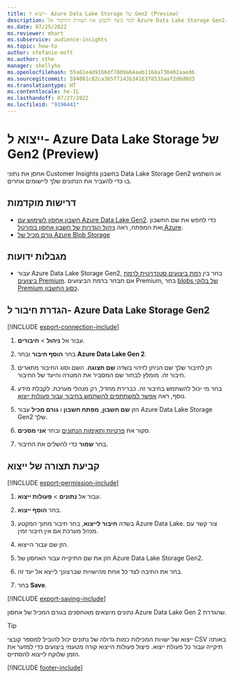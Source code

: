 ```yaml
---
title: ייצוא ל- Azure Data Lake Storage של Gen2‏ (Preview)
description: למד כיצד לקבוע את תצורת החיבור אל Azure Data Lake Storage Gen2.
ms.date: 07/25/2022
ms.reviewer: mhart
ms.subservice: audience-insights
ms.topic: how-to
author: stefanie-msft
ms.author: sthe
manager: shellyha
ms.openlocfilehash: 55a61e4d9166df7809a64aeb1168a730402aaed6
ms.sourcegitcommit: 594081c82ca385f7143b3416378533aaf2d6d0d3
ms.translationtype: HT
ms.contentlocale: he-IL
ms.lasthandoff: 07/27/2022
ms.locfileid: "9196441"
---
```

# <a name="export-data-to-azure-data-lake-storage-gen2-preview"></a>ייצוא ל- Azure Data Lake Storage של Gen2‏ (Preview)

אחסן את נתוני Customer Insights בחשבון Data Lake Storage Gen2 או השתמש בו כדי להעביר את הנתונים שלך ליישומים אחרים.

## <a name="prerequisites"></a>‏‫דרישות מוקדמות‬

- [חשבון אחסון לשימוש עם Azure Data Lake Gen2](/azure/storage/blobs/create-data-lake-storage-account). כדי לחפש את שם החשבון ואת המפתח, ראה [ניהול הגדרות של חשבון אחסון בפורטל Azure](/azure/storage/common/storage-account-manage).
- [גורם מכיל של Azure Blob Storage](/azure/storage/blobs/storage-quickstart-blobs-portal#create-a-container)

## <a name="known-limitations"></a>‏‫מגבלות ידועות‬

- עבור Azure Data Lake Storage Gen2, בחר בין [רמת ביצועים סטנדרטית לרמת ביצועים Premium](/azure/storage/blobs/create-data-lake-storage-account). אם תבחר ברמת הביצועים Premium, בחר [blobs של בלוקי Premium כסוג החשבון](/azure/storage/common/storage-account-overview#types-of-storage-accounts).

## <a name="set-up-connection-to-azure-data-lake-storage-gen2"></a>הגדרת חיבור ל- Azure Data Lake Storage Gen2

[!INCLUDE [export-connection-include](includes/export-connection-admn.md)]

1. עבור אל **ניהול** > **חיבורים**.

1. בחר **הוסף חיבור** ובחר **Azure Data Lake Gen 2**.

1. תן לחיבור שלך שם הניתן לזיהוי בשדה **שם תצוגה**. השם וסוג החיבור מתארים חיבור זה. מומלץ לבחור שם המסביר את המטרה והיעד של החיבור.

1. בחר מי יכול להשתמש בחיבור זה. כברירת מחדל, רק מנהלי מערכת. לקבלת מידע נוסף, ראה [אפשר למשתתפים להשתמש בחיבור עבור פעולות ייצוא](connections.md#allow-contributors-to-use-a-connection-for-exports).

1. הזן **שם חשבון**, **מפתח חשבון** ו **גורם מכיל** עבור Azure Data Lake Storage Gen2 שלך.

1. סקור את [פרטיות ותאימות הנתונים](connections.md#data-privacy-and-compliance) ובחר **אני מסכים**.

1. בחר **שמור** כדי להשלים את החיבור.

## <a name="configure-an-export"></a>קביעת תצורה של ייצוא

[!INCLUDE [export-permission-include](includes/export-permission.md)]

1. עבור אל **נתונים** > **פעולות ייצוא**.

1. בחר **הוסף ייצוא**.

1. בשדה **חיבור לייצוא**, בחר חיבור מתוך המקטע Azure Data Lake. צור קשר עם מנהל מערכת אם אין חיבור זמין.

1. הזן שם עבור הייצוא.

1. הזן את שם התיקייה עבור האחסון של Azure Data Lake Storage Gen2.

1. בחר את התיבה לצד כל אחת מהישויות שברצונך לייצא אל יעד זה.

1. בחר **Save**.

[!INCLUDE [export-saving-include](includes/export-saving.md)]

נתונים מיוצאים מאוחסנים בגורם המכיל של אחסון Azure Data Lake Gen 2 שהגדרת.

> [!TIP]
> ייצוא של ישויות המכילות כמות גדולה של נתונים יכול להוביל למספר קובצי CSV באותה תיקייה עבור כל פעולת ייצוא. פיצול פעולות הייצוא קורה מטעמי ביצועים כדי למזער את הזמן שלוקח לייצוא להסתיים.

[!INCLUDE [footer-include](includes/footer-banner.md)]
